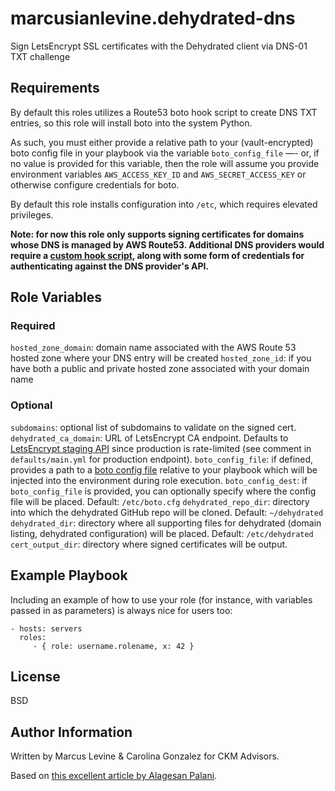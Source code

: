 marcusianlevine.dehydrated-dns
=========

Sign LetsEncrypt SSL certificates with the Dehydrated client via DNS-01 TXT challenge

Requirements
------------

By default this roles utilizes a Route53 boto hook script to create DNS TXT entries, so this role will install boto into the system Python.

As such, you must either provide a relative path to your (vault-encrypted) boto config file in your playbook via the variable `boto_config_file` —- or, if no value is provided for this variable, then the role will assume you provide environment variables `AWS_ACCESS_KEY_ID` and `AWS_SECRET_ACCESS_KEY` or otherwise configure credentials for boto.

By default this role installs configuration into `/etc`, which requires elevated privileges.

**Note: for now this role only supports signing certificates for domains whose DNS is managed by AWS Route53. Additional DNS providers would require a [custom hook script](https://github.com/lukas2511/dehydrated/wiki/Examples-for-DNS-01-hooks), along with some form of credentials for authenticating against the DNS provider's API.**

Role Variables
--------------

### Required

`hosted_zone_domain`: domain name associated with the AWS Route 53 hosted zone where your DNS entry will be created
`hosted_zone_id`: if you have both a public and private hosted zone associated with your domain name

### Optional

`subdomains`: optional list of subdomains to validate on the signed cert.
`dehydrated_ca_domain`: URL of LetsEncrypt CA endpoint. Defaults to [LetsEncrypt staging API](https://letsencrypt.org/docs/staging-environment/) since production is rate-limited (see comment in `defaults/main.yml` for production endpoint).
`boto_config_file`: if defined, provides a path to a [boto config file](http://boto.cloudhackers.com/en/latest/boto_config_tut.html) relative to your playbook which will be injected into the environment during role execution.
`boto_config_dest`: if `boto_config_file` is provided, you can optionally specify where the config file will be placed. Default: `/etc/boto.cfg`
`dehydrated_repo_dir`: directory into which the dehydrated GitHub repo will be cloned. Default: `~/dehydrated`
`dehydrated_dir`: directory where all supporting files for dehydrated (domain listing, dehydrated configuration) will be placed. Default: `/etc/dehydrated`
`cert_output_dir`: directory where signed certificates will be output.

Example Playbook
----------------

Including an example of how to use your role (for instance, with variables passed in as parameters) is always nice for users too:

    - hosts: servers
      roles:
         - { role: username.rolename, x: 42 }

License
-------

BSD

Author Information
------------------

Written by Marcus Levine & Carolina Gonzalez for CKM Advisors.

Based on [this excellent article by Alagesan Palani](https://dzone.com/articles/automating-letsencrypt-certificate-generation-with).